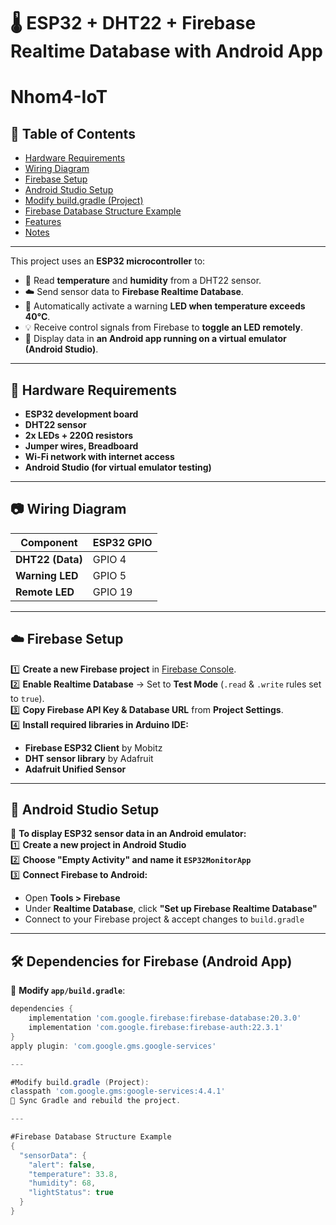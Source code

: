 # 🌡️ ESP32 + DHT22 + Firebase Realtime Database with Android App

# Nhom4-IoT  
## 📌 Table of Contents  
- [Hardware Requirements](#hardware-requirements)  
- [Wiring Diagram](#wiring-diagram)  
- [Firebase Setup](#firebase-setup)  
- [Android Studio Setup](#android-studio-setup)  
- [Modify build.gradle (Project)](#modify-buildgradle-project)  
- [Firebase Database Structure Example](#firebase-database-structure-example)  
- [Features](#features)  
- [Notes](#notes)  

---

This project uses an **ESP32 microcontroller** to:
- 📡 Read **temperature** and **humidity** from a DHT22 sensor.
- ☁️ Send sensor data to **Firebase Realtime Database**.
- 🚨 Automatically activate a warning **LED when temperature exceeds 40°C**.
- 💡 Receive control signals from Firebase to **toggle an LED remotely**.
- 📱 Display data in **an Android app running on a virtual emulator (Android Studio)**.

---

## 🔧 Hardware Requirements
- **ESP32 development board**
- **DHT22 sensor**
- **2x LEDs + 220Ω resistors**
- **Jumper wires, Breadboard**
- **Wi-Fi network with internet access**
- **Android Studio (for virtual emulator testing)**

---

## 📷 Wiring Diagram
| **Component** | **ESP32 GPIO** |
|--------------|---------------|
| **DHT22 (Data)** | GPIO 4 |
| **Warning LED** | GPIO 5 |
| **Remote LED** | GPIO 19 |

---

## ☁️ Firebase Setup  
1️⃣ **Create a new Firebase project** in [Firebase Console](https://console.firebase.google.com/).  
2️⃣ **Enable Realtime Database** → Set to **Test Mode** (`.read` & `.write` rules set to `true`).  
3️⃣ **Copy Firebase API Key & Database URL** from **Project Settings**.  
4️⃣ **Install required libraries in Arduino IDE:**  
   - **Firebase ESP32 Client** by Mobitz  
   - **DHT sensor library** by Adafruit  
   - **Adafruit Unified Sensor**  

---

## 📱 Android Studio Setup  
📌 **To display ESP32 sensor data in an Android emulator:**  
1️⃣ **Create a new project in Android Studio**  
2️⃣ **Choose "Empty Activity" and name it `ESP32MonitorApp`**  
3️⃣ **Connect Firebase to Android:**  
   - Open **Tools > Firebase**  
   - Under **Realtime Database**, click **"Set up Firebase Realtime Database"**  
   - Connect to your Firebase project & accept changes to `build.gradle`  

---

## 🛠 Dependencies for Firebase (Android App)  
📌 **Modify `app/build.gradle`**:
```gradle
dependencies {
    implementation 'com.google.firebase:firebase-database:20.3.0'
    implementation 'com.google.firebase:firebase-auth:22.3.1'
}
apply plugin: 'com.google.gms.google-services'

---

#Modify build.gradle (Project):
classpath 'com.google.gms:google-services:4.4.1'
📌 Sync Gradle and rebuild the project.

---

#Firebase Database Structure Example
{
  "sensorData": {
    "alert": false,
    "temperature": 33.8,
    "humidity": 68,
    "lightStatus": true
  }
}
